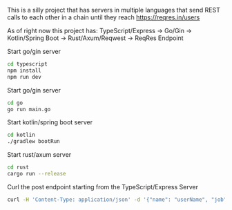 This is a silly project that has servers in multiple languages that send REST calls to each other
in a chain until they reach https://reqres.in/users 

As of right now this project has: TypeScript/Express -> Go/Gin -> Kotlin/Spring Boot -> Rust/Axum/Reqwest -> ReqRes Endpoint

Start go/gin server
```bash
cd typescript
npm install
npm run dev
```

Start go/gin server
```bash
cd go
go run main.go
```

Start kotlin/spring boot server
```bash
cd kotlin
./gradlew bootRun
```

Start rust/axum server
```bash
cd rust
cargo run --release
```

Curl the post endpoint starting from the TypeScript/Express Server
```bash
curl -H 'Content-Type: application/json' -d '{"name": "userName", "job": "someRole"}' -X POST http://localhost:4000/users
```
